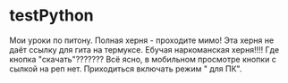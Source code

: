 # testPython
Мои уроки по питону. Полная херня - проходите мимо! 
Эта херня не даёт ссылку для гита на термуксе. Ебучая наркоманская херня!!!! Где кнопка "скачать"??????? 
Всë ясно, в мобильном просмотре кнопки с сылкой на реп нет. Приходиться включать режим " для ПК".
